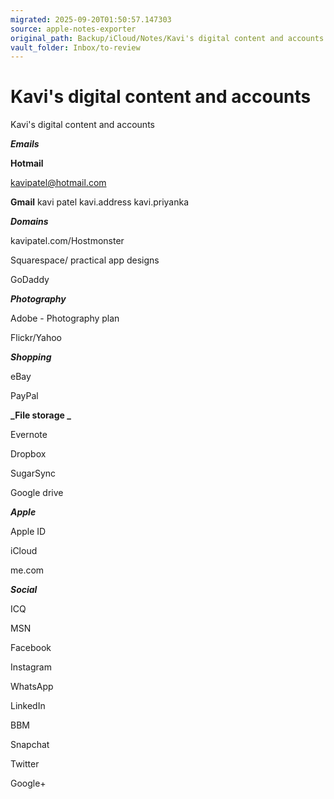 ```yaml
---
migrated: 2025-09-20T01:50:57.147303
source: apple-notes-exporter
original_path: Backup/iCloud/Notes/Kavi's digital content and accounts.md
vault_folder: Inbox/to-review
---
```

# Kavi's digital content and accounts

Kavi's digital content and accounts

**_Emails_**

**Hotmail**

kavipatel@hotmail.com

**Gmail** 
kavi patel
kavi.address
kavi.priyanka 

**_Domains_**

kavipatel.com/Hostmonster

Squarespace/ practical app designs

GoDaddy 

**_Photography_** 

Adobe - Photography plan

Flickr/Yahoo

**_Shopping_** 

eBay 

PayPal

**_File storage _**

Evernote

Dropbox

SugarSync

Google drive 

**_Apple_**

Apple ID

iCloud

me.com
 

**_Social_**

ICQ

MSN

Facebook 

Instagram 

WhatsApp 

LinkedIn

BBM

Snapchat

Twitter 

Google+
